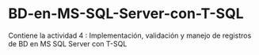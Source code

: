 # BD-en-MS-SQL-Server-con-T-SQL
Contiene la actividad 4 : Implementación, validación y manejo de registros de BD en MS SQL Server con T-SQL
